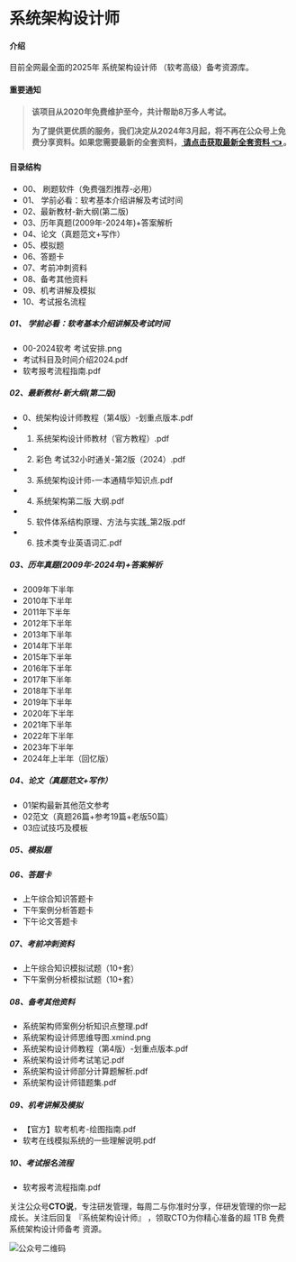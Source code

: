 # 系统架构设计师

#### 介绍
目前全网最全面的2025年 系统架构设计师 （软考高级）备考资源库。

#### 重要通知
>   **该项目从2020年免费维护至今，共计帮助8万多人考试。**
> 
>   **为了提供更优质的服务，我们决定从2024年3月起，将不再在公众号上免费分享资料。如果您需要最新的全套资料，[ 请点击获取最新全套资料 👈  ](https://91ke.cn/)。**  


#### 目录结构
- 00、 刷题软件（免费强烈推荐-必用）
- 01、 学前必看：软考基本介绍讲解及考试时间
- 02、最新教材-新大纲(第二版)
- 03、历年真题(2009年-2024年)+答案解析
- 04、论文（真题范文+写作）
- 05、模拟题
- 06、答题卡
- 07、考前冲刺资料
- 08、备考其他资料
- 09、机考讲解及模拟
- 10、考试报名流程



##### 01、 学前必看：软考基本介绍讲解及考试时间
 - 00-2024软考 考试安排.png 
 - 考试科目及时间介绍2024.pdf 
 - 软考报考流程指南.pdf

##### 02、最新教材-新大纲(第二版)
 - 0、统架构设计师教程（第4版）-划重点版本.pdf
 - 1. 系统架构设计师教材（官方教程）.pdf
 - 2. 彩色 考试32小时通关-第2版（2024）.pdf
 - 3. 系统架构设计师-一本通精华知识点.pdf
 - 4. 系统架构第二版 大纲.pdf
 - 5. 软件体系结构原理、方法与实践_第2版.pdf
 - 6. 技术类专业英语词汇.pdf

##### 03、历年真题(2009年-2024年)+答案解析
- 2009年下半年
- 2010年下半年
- 2011年下半年
- 2012年下半年
- 2013年下半年
- 2014年下半年
- 2015年下半年
- 2016年下半年
- 2017年下半年
- 2018年下半年
- 2019年下半年
- 2020年下半年
- 2021年下半年
- 2022年下半年
- 2023年下半年 
- 2024年上半年（回忆版）

##### 04、论文（真题范文+写作）
- 01架构最新其他范文参考
- 02范文（真题26篇+参考19篇+老版50篇）
- 03应试技巧及模板


##### 05、模拟题


##### 06、答题卡
- 上午综合知识答题卡
- 下午案例分析答题卡
- 下午论文答题卡

##### 07、考前冲刺资料
- 上午综合知识模拟试题（10+套）
- 下午案例分析模拟试题（10+套）


##### 08、备考其他资料
- 系统架构师案例分析知识点整理.pdf
- 系统架构设计师思维导图.xmind.png
- 系统架构设计师教程（第4版）-划重点版本.pdf
- 系统架构设计师考试笔记.pdf
- 系统架构设计师部分计算题解析.pdf
- 系统架构设计师错题集.pdf

##### 09、机考讲解及模拟
- 【官方】软考机考-绘图指南.pdf
- 软考在线模拟系统的一些理解说明.pdf


##### 10、考试报名流程
- 软考报考流程指南.pdf



关注公众号**CTO说**，专注研发管理，每周二与你准时分享，伴研发管理的你一起成长。关注后回复  『系统架构设计师』 ，领取CTO为你精心准备的超 1TB 免费 系统架构设计师备考 资源。

![公众号二维码](https://chaidingoss.oss-cn-hangzhou.aliyuncs.com/qrcode.jpg)
